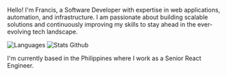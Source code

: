 Hello! I'm Francis, a Software Developer with expertise in web applications, automation, and infrastructure. I am passionate about building scalable solutions and continuously improving my skills to stay ahead in the ever-evolving tech landscape.

![Languages](https://github-readme-stats.vercel.app/api/top-langs/?username=danswater&hide=html)
![Stats Github](https://github-readme-stats.vercel.app/api?username=danswater&show_icons=true&line_height=40&count_private=true)

I'm currently based in the Philippines where I work as a Senior React Engineer.

